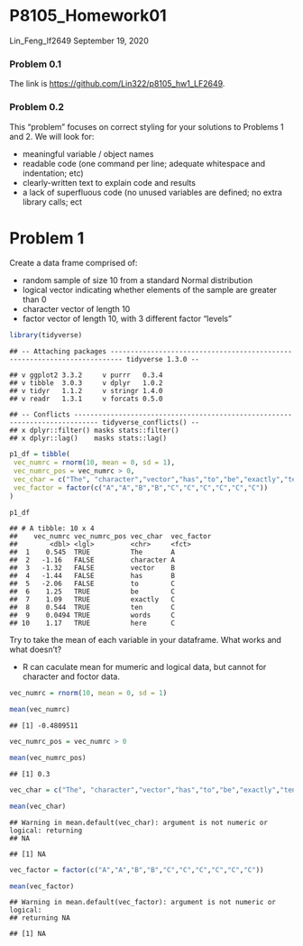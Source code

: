P8105\_Homework01
================
Lin\_Feng\_lf2649
September 19, 2020

### Problem 0.1

The link is <https://github.com/Lin322/p8105_hw1_LF2649>.

### Problem 0.2

This “problem” focuses on correct styling for your solutions to Problems 1 and 2. We will look for:

-   meaningful variable / object names
-   readable code (one command per line; adequate whitespace and indentation; etc)
-   clearly-written text to explain code and results
-   a lack of superfluous code (no unused variables are defined; no extra library calls; ect

Problem 1
=========

Create a data frame comprised of:

-   random sample of size 10 from a standard Normal distribution
-   logical vector indicating whether elements of the sample are greater than 0
-   character vector of length 10
-   factor vector of length 10, with 3 different factor “levels”

``` r
library(tidyverse)
```

    ## -- Attaching packages ------------------------------------------------------------------------- tidyverse 1.3.0 --

    ## v ggplot2 3.3.2     v purrr   0.3.4
    ## v tibble  3.0.3     v dplyr   1.0.2
    ## v tidyr   1.1.2     v stringr 1.4.0
    ## v readr   1.3.1     v forcats 0.5.0

    ## -- Conflicts ---------------------------------------------------------------------------- tidyverse_conflicts() --
    ## x dplyr::filter() masks stats::filter()
    ## x dplyr::lag()    masks stats::lag()

``` r
p1_df = tibble(
 vec_numrc = rnorm(10, mean = 0, sd = 1),
 vec_numrc_pos = vec_numrc > 0,
 vec_char = c("The", "character","vector","has","to","be","exactly","ten","words","here"),
 vec_factor = factor(c("A","A","B","B","C","C","C","C","C","C"))
)

p1_df
```

    ## # A tibble: 10 x 4
    ##    vec_numrc vec_numrc_pos vec_char  vec_factor
    ##        <dbl> <lgl>         <chr>     <fct>     
    ##  1    0.545  TRUE          The       A         
    ##  2   -1.16   FALSE         character A         
    ##  3   -1.32   FALSE         vector    B         
    ##  4   -1.44   FALSE         has       B         
    ##  5   -2.06   FALSE         to        C         
    ##  6    1.25   TRUE          be        C         
    ##  7    1.09   TRUE          exactly   C         
    ##  8    0.544  TRUE          ten       C         
    ##  9    0.0494 TRUE          words     C         
    ## 10    1.17   TRUE          here      C

Try to take the mean of each variable in your dataframe. What works and what doesn’t?

-   R can caculate mean for mumeric and logical data, but cannot for character and foctor data.

``` r
vec_numrc = rnorm(10, mean = 0, sd = 1)

mean(vec_numrc)
```

    ## [1] -0.4809511

``` r
vec_numrc_pos = vec_numrc > 0

mean(vec_numrc_pos)
```

    ## [1] 0.3

``` r
vec_char = c("The", "character","vector","has","to","be","exactly","ten","words","here")

mean(vec_char)
```

    ## Warning in mean.default(vec_char): argument is not numeric or logical: returning
    ## NA

    ## [1] NA

``` r
vec_factor = factor(c("A","A","B","B","C","C","C","C","C","C"))

mean(vec_factor)
```

    ## Warning in mean.default(vec_factor): argument is not numeric or logical:
    ## returning NA

    ## [1] NA
